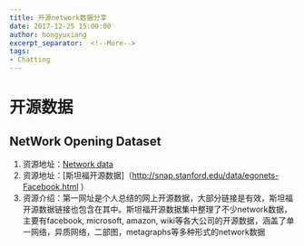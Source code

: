 ```yaml
---
title: 开源network数据分享
date: 2017-12-25 15:00:00
author: hongyuxiang
excerpt_separator:  <!--More-->
tags:
- Chatting
---
```


# 开源数据

## NetWork Opening Dataset

1. 资源地址：[Network data](http://www-personal.umich.edu/~mejn/netdata/)
2. 资源地址：[斯坦福开源数据]（http://snap.stanford.edu/data/egonets-Facebook.html
）
3. 资源介绍：第一网址是个人总结的网上开源数据，大部分链接是有效，斯坦福开源数据链接也包含在其中。斯坦福开源数据集中整理了不少network数据，主要有facebook, microsoft, amazon, wiki等各大公司的开源数据，涵盖了单一网络，异质网络，二部图，metagraphs等多种形式的network数据